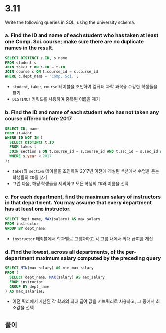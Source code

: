 # 3.11
Write the following queries in SQL, using the university schema.

### a. Find the ID and name of each student who has taken at least one Comp. Sci. course; make sure there are no duplicate names in the result.
```sql
SELECT DISTINCT s.ID, s.name
FROM student s
JOIN takes t ON s.ID = t.ID
JOIN course c ON t.course_id = c.course_id
WHERE c.dept_name = 'Comp. Sci.';
```
- `student`, `takes`, `course` 테이블을 조인하여 컴퓨터 과학 과목을 수강한 학생들을 찾기
- `DISTINCT` 키워드를 사용하여 중복된 이름을 제거

### b. Find the ID and name of each student who has not taken any course offered before 2017.
```sql
SELECT ID, name
FROM student
WHERE ID NOT IN (
  SELECT DISTINCT t.ID
  FROM takes t
  JOIN section s ON t.course_id = s.course_id AND t.sec_id = s.sec_id AND t.semester = s.semester AND t.year = s.year
  WHERE s.year < 2017
);
```
- `takes`와 `section` 테이블을 조인하여 2017년 이전에 개설된 섹션에서 수업을 듣는 학생들의 `ID`를 찾기
- 그런 다음, 해당 학생들을 제외하고 모든 학생의 `ID`와 이름을 선택


### c. For each department, find the maximum salary of instructors in that department. You may assume that every department has at least one instructor.

```sql
SELECT dept_name, MAX(salary) AS max_salary
FROM instructor
GROUP BY dept_name;
```
- `instructor` 테이블에서 학과별로 그룹화하고 각 그룹 내에서 최대 급여를 계산

### d. Find the lowest, across all departments, of the per-department maximum salary computed by the preceding query
```sql
SELECT MIN(max_salary) AS min_max_salary
FROM (
  SELECT dept_name, MAX(salary) AS max_salary
  FROM instructor
  GROUP BY dept_name
) AS max_salaries;
```
- 이전 쿼리에서 계산된 각 학과의 최대 급여 값을 서브쿼리로 사용하고, 그 중에서 최소값을 선택

## 풀이